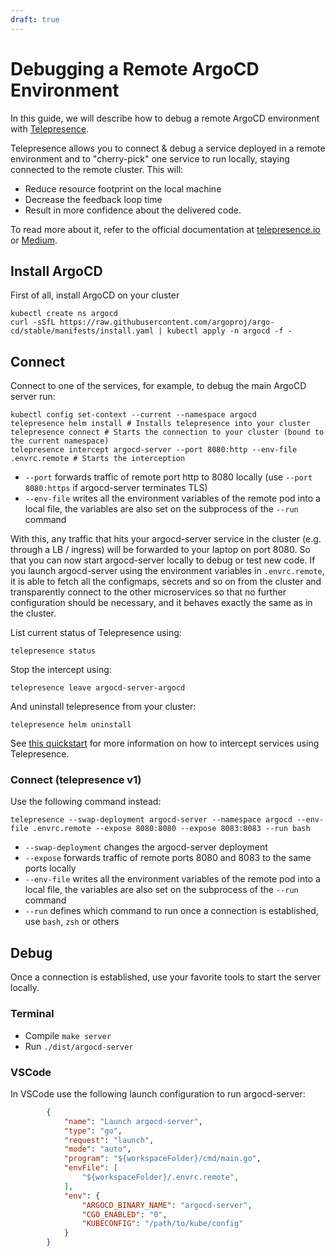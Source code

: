 ```yaml
---
draft: true
---
```


# Debugging a Remote ArgoCD Environment

In this guide, we will describe how to debug a remote ArgoCD environment with [Telepresence](https://telepresence.io/).

Telepresence allows you to connect & debug a service deployed in a remote environment and to "cherry-pick" one service to run locally, staying connected to the remote cluster. This will:

* Reduce resource footprint on the local machine
* Decrease the feedback loop time
* Result in more confidence about the delivered code.

To read more about it, refer to the official documentation at [telepresence.io](https://telepresence.io/) or [Medium](https://medium.com/containers-101/development-environment-using-telepresence-634bd7210c26).

## Install ArgoCD
First of all, install ArgoCD on your cluster
```shell
kubectl create ns argocd
curl -sSfL https://raw.githubusercontent.com/argoproj/argo-cd/stable/manifests/install.yaml | kubectl apply -n argocd -f -
```

## Connect
Connect to one of the services, for example, to debug the main ArgoCD server run:
```shell
kubectl config set-context --current --namespace argocd
telepresence helm install # Installs telepresence into your cluster
telepresence connect # Starts the connection to your cluster (bound to the current namespace)
telepresence intercept argocd-server --port 8080:http --env-file .envrc.remote # Starts the interception
```
* `--port` forwards traffic of remote port http to 8080 locally (use `--port 8080:https` if argocd-server terminates TLS)
* `--env-file` writes all the environment variables of the remote pod into a local file, the variables are also set on the subprocess of the `--run` command

With this, any traffic that hits your argocd-server service in the cluster (e.g. through a LB / ingress) will be forwarded to your laptop on port 8080. So that you can now start argocd-server locally to debug or test new code. If you launch argocd-server using the environment variables in `.envrc.remote`, it is able to fetch all the configmaps, secrets and so on from the cluster and transparently connect to the other microservices so that no further configuration should be necessary, and it behaves exactly the same as in the cluster.

List current status of Telepresence using:
```shell
telepresence status
```

Stop the intercept using:
```shell
telepresence leave argocd-server-argocd
```

And uninstall telepresence from your cluster:
```shell
telepresence helm uninstall
```

See [this quickstart](https://www.telepresence.io/docs/latest/howtos/intercepts/) for more information on how to intercept services using Telepresence.

### Connect (telepresence v1)
Use the following command instead:
```shell
telepresence --swap-deployment argocd-server --namespace argocd --env-file .envrc.remote --expose 8080:8080 --expose 8083:8083 --run bash
```
* `--swap-deployment` changes the argocd-server deployment
* `--expose` forwards traffic of remote ports 8080 and 8083 to the same ports locally
* `--env-file` writes all the environment variables of the remote pod into a local file, the variables are also set on the subprocess of the `--run` command
* `--run` defines which command to run once a connection is established, use `bash`, `zsh` or others

## Debug
Once a connection is established, use your favorite tools to start the server locally.

### Terminal
* Compile `make server`
* Run `./dist/argocd-server`

### VSCode
In VSCode use the following launch configuration to run argocd-server:

```json
        {
            "name": "Launch argocd-server",
            "type": "go",
            "request": "launch",
            "mode": "auto",
            "program": "${workspaceFolder}/cmd/main.go",
            "envFile": [
                "${workspaceFolder}/.envrc.remote",
            ],
            "env": {
                "ARGOCD_BINARY_NAME": "argocd-server",
                "CGO_ENABLED": "0",
                "KUBECONFIG": "/path/to/kube/config"
            }
        }
```
